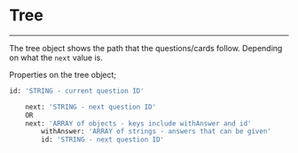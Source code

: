 # Tree
***
The tree object shows the path that the questions/cards follow. Depending on what the `next` value is.

Properties on the tree object;

```sh
id: 'STRING - current question ID'
```

```sh
    next: 'STRING - next question ID'
    OR
    next: 'ARRAY of objects - keys include withAnswer and id'
        withAnswer: 'ARRAY of strings - answers that can be given'
        id: 'STRING - next question ID'
```
